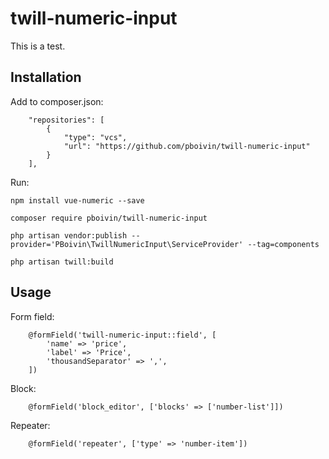 # twill-numeric-input

This is a test.

## Installation

Add to composer.json:
```
    "repositories": [
        {
            "type": "vcs",
            "url": "https://github.com/pboivin/twill-numeric-input"
        }
    ],
```

Run:
```
npm install vue-numeric --save

composer require pboivin/twill-numeric-input 

php artisan vendor:publish --provider='PBoivin\TwillNumericInput\ServiceProvider' --tag=components

php artisan twill:build
```

## Usage

Form field:
```
    @formField('twill-numeric-input::field', [
        'name' => 'price',
        'label' => 'Price',
        'thousandSeparator' => ',',
    ])
```

Block:
```
    @formField('block_editor', ['blocks' => ['number-list']])
```

Repeater:
```
    @formField('repeater', ['type' => 'number-item'])
```

